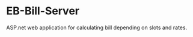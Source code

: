 EB-Bill-Server
==============

ASP.net web application for calculating bill depending on slots and rates.